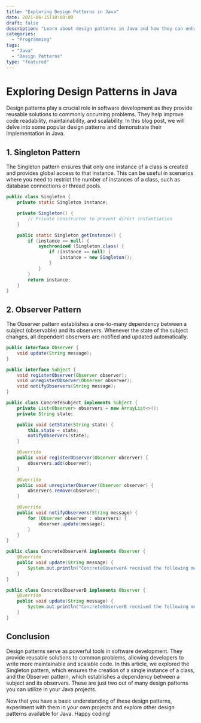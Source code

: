 ```yaml
--- 
title: "Exploring Design Patterns in Java"
date: 2021-06-15T10:00:00
draft: false
description: "Learn about design patterns in Java and how they can enhance your software development skills"
categories: 
  - "Programming"
tags: 
  - "Java"
  - "Design Patterns"
type: "featured"
---
```


# Exploring Design Patterns in Java

Design patterns play a crucial role in software development as they provide reusable solutions to commonly occurring problems. They help improve code readability, maintainability, and scalability. In this blog post, we will delve into some popular design patterns and demonstrate their implementation in Java.

## 1. Singleton Pattern

The Singleton pattern ensures that only one instance of a class is created and provides global access to that instance. This can be useful in scenarios where you need to restrict the number of instances of a class, such as database connections or thread pools.

```java
public class Singleton {
    private static Singleton instance;

    private Singleton() {
        // Private constructor to prevent direct instantiation
    }

    public static Singleton getInstance() {
        if (instance == null) {
            synchronized (Singleton.class) {
                if (instance == null) {
                    instance = new Singleton();
                }
            }
        }
        return instance;
    }
}
```

## 2. Observer Pattern

The Observer pattern establishes a one-to-many dependency between a subject (observable) and its observers. Whenever the state of the subject changes, all dependent observers are notified and updated automatically.

```java
public interface Observer {
    void update(String message);
}

public interface Subject {
    void registerObserver(Observer observer);
    void unregisterObserver(Observer observer);
    void notifyObservers(String message);
}

public class ConcreteSubject implements Subject {
    private List<Observer> observers = new ArrayList<>();
    private String state;

    public void setState(String state) {
        this.state = state;
        notifyObservers(state);
    }

    @Override
    public void registerObserver(Observer observer) {
        observers.add(observer);
    }

    @Override
    public void unregisterObserver(Observer observer) {
        observers.remove(observer);
    }

    @Override
    public void notifyObservers(String message) {
        for (Observer observer : observers) {
            observer.update(message);
        }
    }
}

public class ConcreteObserverA implements Observer {
    @Override
    public void update(String message) {
        System.out.println("ConcreteObserverA received the following message: " + message);
    }
}

public class ConcreteObserverB implements Observer {
    @Override
    public void update(String message) {
        System.out.println("ConcreteObserverB received the following message: " + message);
    }
}
```

## Conclusion

Design patterns serve as powerful tools in software development. They provide reusable solutions to common problems, allowing developers to write more maintainable and scalable code. In this article, we explored the Singleton pattern, which ensures the creation of a single instance of a class, and the Observer pattern, which establishes a dependency between a subject and its observers. These are just two out of many design patterns you can utilize in your Java projects.

Now that you have a basic understanding of these design patterns, experiment with them in your own projects and explore other design patterns available for Java. Happy coding!

